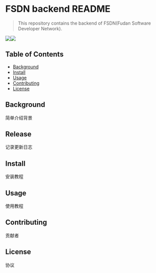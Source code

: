 # FSDN backend README

>   This repository contains the backend of FSDN(Fudan Software Developer Network).

![](https://img.shields.io/badge/FSDN-backend-brightgreen.svg)![](https://img.shields.io/badge/Framework-Django-green.svg)

## Table of Contents

-   [Background](#background)
-   [Install](#install)
-   [Usage](#Usage)
-   [Contributing](#contributing)
-   [License](#license)

## Background

简单介绍背景

## Release

记录更新日志

## Install

安装教程

## Usage

使用教程

## Contributing

贡献者

## License

协议